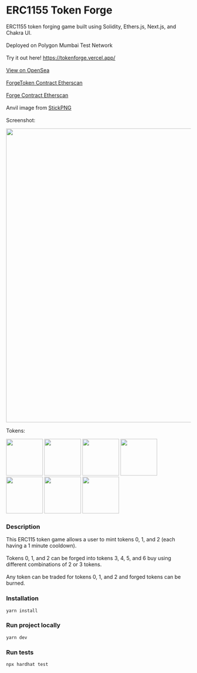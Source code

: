 # ERC1155 Token Forge
ERC1155 token forging game built using Solidity, Ethers.js, Next.js, and Chakra UI.
<br/>
<br/>
Deployed on Polygon Mumbai Test Network
<br/>
<br/>
Try it out here! https://tokenforge.vercel.app/
<br/>
<br/>
[View on OpenSea](https://testnets.opensea.io/collection/color-doge)
<br/>
<br/>
[ForgeToken Contract Etherscan](https://mumbai.polygonscan.com/address/0x631a050621B5b42861dC7c75d05372829F9E3F0F)
<br/>
<br/>
[Forge Contract Etherscan](https://mumbai.polygonscan.com/address/0x5cE3ba4a02799Ac72af6e4cbE0A669410b6fD4fC)
<br/>
<br/>
Anvil image from [StickPNG](https://www.stickpng.com/)
<br/>
<br/>
Screenshot:
<p float="left">
<img src="https://github.com/markpking2/ERC1155-Token-Forge/blob/master/Images/screenshot.png?raw=true" width="800" style="display:inline-block"/>
</p>
Tokens:
<p float="left">
<img src="https://github.com/markpking2/ERC1155-Token-Forge/blob/master/Images/0.jpeg?raw=true" width="100" style="display:inline-block"/>
<img src="https://github.com/markpking2/ERC1155-Token-Forge/blob/master/Images/1.jpeg?raw=true" width="100" style="display:inline-block"/>
<img src="https://github.com/markpking2/ERC1155-Token-Forge/blob/master/Images/2.jpeg?raw=true" width="100" style="display:inline-block"/>
<img src="https://github.com/markpking2/ERC1155-Token-Forge/blob/master/Images/3.jpeg?raw=true" width="100" style="display:inline-block"/>
<img src="https://github.com/markpking2/ERC1155-Token-Forge/blob/master/Images/4.jpeg?raw=true" width="100" style="display:inline-block"/>
<img src="https://github.com/markpking2/ERC1155-Token-Forge/blob/master/Images/5.jpeg?raw=true" width="100" style="display:inline-block"/>
<img src="https://github.com/markpking2/ERC1155-Token-Forge/blob/master/Images/6.jpeg?raw=true" width="100" style="display:inline-block"/>
</p>

### Description
This ERC115 token game allows a user to mint tokens 0, 1, and 2 (each having a 1 minute cooldown).
<br/>
<br/>
Tokens 0, 1, and 2 can be forged into tokens 3, 4, 5, and 6 buy using different combinations of 2 or 3 tokens.
<br/>
<br/>
Any token can be traded for tokens 0, 1, and 2 and forged tokens can be burned.

### Installation
`yarn install`
### Run project locally
`yarn dev`
### Run tests
`npx hardhat test`
